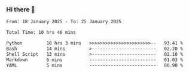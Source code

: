 ### Hi there 👋

<!--
**ututono/ututono** is a ✨ _special_ ✨ repository because its `README.md` (this file) appears on your GitHub profile.

Here are some ideas to get you started:

- 🔭 I’m currently working on ...
- 🌱 I’m currently learning ...
- 👯 I’m looking to collaborate on ...
- 🤔 I’m looking for help with ...
- 💬 Ask me about ...
- 📫 How to reach me: ...
- 😄 Pronouns: ...
- ⚡ Fun fact: ...
-->



<!--START_SECTION:waka-->

```txt
From: 18 January 2025 - To: 25 January 2025

Total Time: 10 hrs 46 mins

Python         10 hrs 3 mins   >>>>>>>>>>>>>>>>>>>>>>>--   93.41 %
Bash           14 mins         >------------------------   02.20 %
Shell Script   13 mins         >------------------------   02.10 %
Markdown       6 mins          -------------------------   01.03 %
YAML           5 mins          -------------------------   00.90 %
```

<!--END_SECTION:waka-->
